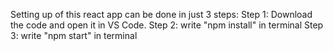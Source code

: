 Setting up of this react app can be done in just 3 steps:
Step 1: Download the code and open it in VS Code.
Step 2: write "npm install" in terminal
Step 3: write "npm start" in terminal
